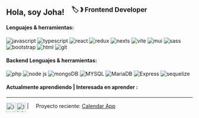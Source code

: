 ## Hola, soy Joha! &nbsp;&nbsp;<sup> 🏷️ &#12299; Frontend Developer</sup>


#### Lenguajes & herramientas:
![javascript](https://img.shields.io/static/v1?logo=javascript&logoColor=b5e5e4&label=&message=Javascript&color=00A98F&style=flat-square) 
![typescript](https://img.shields.io/static/v1?logo=typescript&logoColor=b5e5e4&label=&message=TypeScript&color=00A98F&style=flat-square)
![react](https://img.shields.io/static/v1?logo=react&logoColor=b5e5e4&label=&message=React&color=00A98F&style=flat-square)
![redux](https://img.shields.io/static/v1?logo=redux&logoColor=b5e5e4&label=&message=Redux&color=00A98F&style=flat-square)
![nexts](https://img.shields.io/static/v1?logo=next.js&logoColor=b5e5e4&label=&message=Next.js&color=00A98F&style=flat-square)
![vite](https://img.shields.io/static/v1?logo=vite&logoColor=b5e5e4&label=&message=Vite&color=00A98F&style=flat-square)
![mui](https://img.shields.io/static/v1?logo=mui&logoColor=b5e5e4&label=&message=Mui&color=00A98F&style=flat-square)
![sass](https://img.shields.io/static/v1?logo=sass&logoColor=b5e5e4&label=&message=SASS&color=00A98F&style=flat-square)
![bootstrap](https://img.shields.io/static/v1?logo=bootstrap&logoColor=b5e5e4&label=&message=Bootstrap&color=00A98F&style=flat-square)
![html](https://img.shields.io/static/v1?logo=html5&logoColor=b5e5e4&label=&message=HTML5&color=00A98F&style=flat-square)
![git](https://img.shields.io/static/v1?logo=git&logoColor=b5e5e4&label=&message=Git&color=00A98F&style=flat-square)

#### Backend Lenguajes & herramientas:
![php](https://img.shields.io/static/v1?logo=php&logoColor=e5f9f8&label=&message=PHP&color=037C65&style=flat-square) 
![node js](https://img.shields.io/static/v1?logo=node.js&logoColor=e5f9f8&label=&message=Node.Js&color=037C65&style=flat-square) 
![mongoDB](https://img.shields.io/static/v1?logo=mongodb&logoColor=b5e5e4&label=&message=MongoDB&color=037C65&style=flat-square)
![MYSQL](https://img.shields.io/static/v1?logo=mysql&logoColor=e5f9f8&label=&message=MySQL&color=037C65&style=flat-square)
![MariaDB](https://img.shields.io/static/v1?logo=mariadb&logoColor=e5f9f8&label=&message=MariaDB&color=037C65&style=flat-square)
![Express](https://img.shields.io/static/v1?logo=express&logoColor=e5f9f8&label=&message=ExpressJS&color=037C65&style=flat-square)
![sequelize](https://img.shields.io/static/v1?logo=sequelize&logoColor=e5f9f8&label=&message=Sequelize&color=037C65&style=flat-square)


#### Actualmente aprendiendo | Interesada en aprender :


---
 

<a href="https://www.instagram.com/stacker_ina/">
  <img align="left" alt="instagram" width="25px" src="https://simpleicons.now.sh/instagram/00A98F" />
</a> 

<a href="https://www.linkedin.com/in/chamorro-johanna/">
  <img align="left" alt="linkedin" width="25px" src="https://simpleicons.now.sh/linkedin/00A98F" />
</a> 

| &nbsp;&nbsp;&nbsp; Proyecto reciente: [Calendar App](https://github.com/JohannaCh/calendarApp) 
